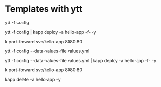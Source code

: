 # Templates with ytt

ytt -f config

ytt -f config | kapp deploy -a hello-app -f- -y

k port-forward svc/hello-app 8080:80

ytt -f config --data-values-file values.yml 

ytt -f config --data-values-file values.yml | kapp deploy -a hello-app -f- -y

k port-forward svc/hello-app 8080:80

kapp delete -a hello-app -y
